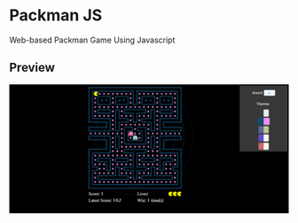 # Packman JS

Web-based Packman Game Using Javascript

## Preview

<p align="center">
    <img src="art/preview.png"
        alt="Preview Screenshots"
    />
</p>

